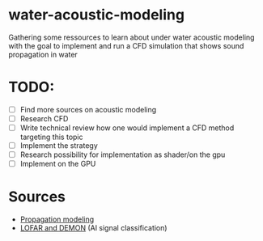 # water-acoustic-modeling
Gathering some ressources to learn about under water acoustic modeling with the goal to implement and run a CFD simulation that shows sound propagation in water

# TODO:
- [ ] Find more sources on acoustic modeling
- [ ] Research CFD 
- [ ] Write technical review how one would implement a CFD method targeting this topic
- [ ] Implement the strategy
- [ ] Research possibility for implementation as shader/on the gpu
- [ ] Implement on the GPU

# Sources
- [Propagation modeling](https://dosits.org/science/advanced-topics/propagation-modeling/)
- [LOFAR and DEMON](https://www.mdpi.com/2077-1312/10/10/1565) (AI signal classification)
